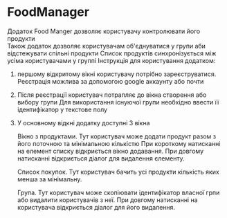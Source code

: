 # FoodManager
Додаток Food Manger дозволяє користувачу контролювати його продукти <br>
Також додаток дозволяє користувачам об'єднуватися у групи аби відстежувати спільні продукти 
Список продуктів синхронізується між усіма користувачами у группі 
Інструкція для користування додатком:

1. першому відкритому вікні користувачу потрібно зареєструватися.
   Реєстрація можлива за допомогою google аккаунту або почти
2. Після реєстрації користувач потрапляє до вікна створення або вибору групи
   Для використання існуючої групи необхідно ввести її ідентифікатор у текстове полу
3. У основному відкні додатку доступні 3 вікна 
    
    Вікно з продуктами. Тут користувач може додати продукт разом з його поточною та мінімальною кількістю 
При короткому натисканні на елемент списку відкриється вікно додавання. При довгому натисканні відкриється діалог для видалення єлементу.

    Список покупок. Тут користувач бачить усі продукти кількість яких менша за мінімальну.

    Група. Тут користувач може скопіювати ідентифікатор власної грпи або видалити користувачів з неї. При довгому натисканні на користувача відкриється діалог для його видалення.
